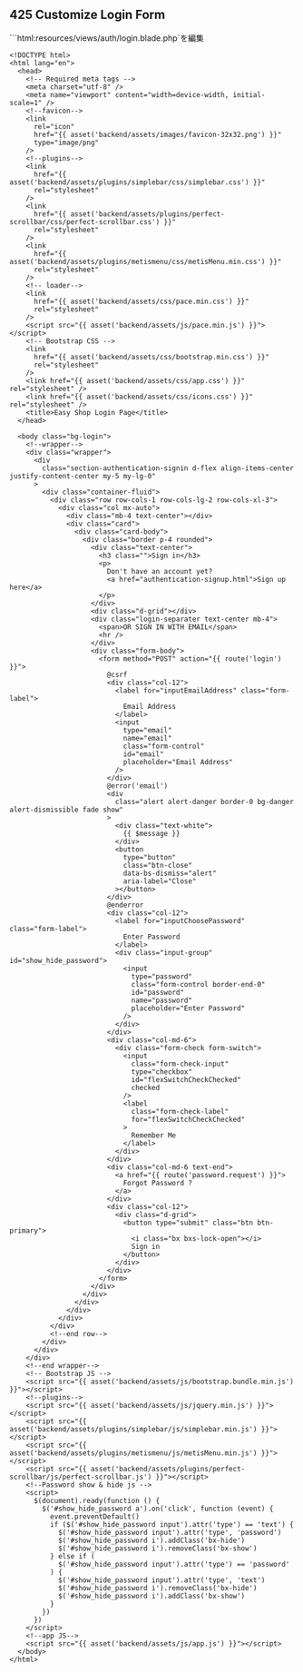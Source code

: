 ## 425 Customize Login Form

```html:resources/views/auth/login.blade.php`を編集<br>

```html:login.blade.php
<!DOCTYPE html>
<html lang="en">
  <head>
    <!-- Required meta tags -->
    <meta charset="utf-8" />
    <meta name="viewport" content="width=device-width, initial-scale=1" />
    <!--favicon-->
    <link
      rel="icon"
      href="{{ asset('backend/assets/images/favicon-32x32.png') }}"
      type="image/png"
    />
    <!--plugins-->
    <link
      href="{{ asset('backend/assets/plugins/simplebar/css/simplebar.css') }}"
      rel="stylesheet"
    />
    <link
      href="{{ asset('backend/assets/plugins/perfect-scrollbar/css/perfect-scrollbar.css') }}"
      rel="stylesheet"
    />
    <link
      href="{{ asset('backend/assets/plugins/metismenu/css/metisMenu.min.css') }}"
      rel="stylesheet"
    />
    <!-- loader-->
    <link
      href="{{ asset('backend/assets/css/pace.min.css') }}"
      rel="stylesheet"
    />
    <script src="{{ asset('backend/assets/js/pace.min.js') }}"></script>
    <!-- Bootstrap CSS -->
    <link
      href="{{ asset('backend/assets/css/bootstrap.min.css') }}"
      rel="stylesheet"
    />
    <link href="{{ asset('backend/assets/css/app.css') }}" rel="stylesheet" />
    <link href="{{ asset('backend/assets/css/icons.css') }}" rel="stylesheet" />
    <title>Easy Shop Login Page</title>
  </head>

  <body class="bg-login">
    <!--wrapper-->
    <div class="wrapper">
      <div
        class="section-authentication-signin d-flex align-items-center justify-content-center my-5 my-lg-0"
      >
        <div class="container-fluid">
          <div class="row row-cols-1 row-cols-lg-2 row-cols-xl-3">
            <div class="col mx-auto">
              <div class="mb-4 text-center"></div>
              <div class="card">
                <div class="card-body">
                  <div class="border p-4 rounded">
                    <div class="text-center">
                      <h3 class="">Sign in</h3>
                      <p>
                        Don't have an account yet?
                        <a href="authentication-signup.html">Sign up here</a>
                      </p>
                    </div>
                    <div class="d-grid"></div>
                    <div class="login-separater text-center mb-4">
                      <span>OR SIGN IN WITH EMAIL</span>
                      <hr />
                    </div>
                    <div class="form-body">
                      <form method="POST" action="{{ route('login') }}">
                        @csrf
                        <div class="col-12">
                          <label for="inputEmailAddress" class="form-label">
                            Email Address
                          </label>
                          <input
                            type="email"
                            name="email"
                            class="form-control"
                            id="email"
                            placeholder="Email Address"
                          />
                        </div>
                        @error('email')
                        <div
                          class="alert alert-danger border-0 bg-danger alert-dismissible fade show"
                        >
                          <div class="text-white">
                            {{ $message }}
                          </div>
                          <button
                            type="button"
                            class="btn-close"
                            data-bs-dismiss="alert"
                            aria-label="Close"
                          ></button>
                        </div>
                        @enderror
                        <div class="col-12">
                          <label for="inputChoosePassword" class="form-label">
                            Enter Password
                          </label>
                          <div class="input-group" id="show_hide_password">
                            <input
                              type="password"
                              class="form-control border-end-0"
                              id="password"
                              name="password"
                              placeholder="Enter Password"
                            />
                          </div>
                        </div>
                        <div class="col-md-6">
                          <div class="form-check form-switch">
                            <input
                              class="form-check-input"
                              type="checkbox"
                              id="flexSwitchCheckChecked"
                              checked
                            />
                            <label
                              class="form-check-label"
                              for="flexSwitchCheckChecked"
                            >
                              Remember Me
                            </label>
                          </div>
                        </div>
                        <div class="col-md-6 text-end">
                          <a href="{{ route('password.request') }}">
                            Forgot Password ?
                          </a>
                        </div>
                        <div class="col-12">
                          <div class="d-grid">
                            <button type="submit" class="btn btn-primary">
                              <i class="bx bxs-lock-open"></i>
                              Sign in
                            </button>
                          </div>
                        </div>
                      </form>
                    </div>
                  </div>
                </div>
              </div>
            </div>
          </div>
          <!--end row-->
        </div>
      </div>
    </div>
    <!--end wrapper-->
    <!-- Bootstrap JS -->
    <script src="{{ asset('backend/assets/js/bootstrap.bundle.min.js') }}"></script>
    <!--plugins-->
    <script src="{{ asset('backend/assets/js/jquery.min.js') }}"></script>
    <script src="{{ asset('backend/assets/plugins/simplebar/js/simplebar.min.js') }}"></script>
    <script src="{{ asset('backend/assets/plugins/metismenu/js/metisMenu.min.js') }}"></script>
    <script src="{{ asset('backend/assets/plugins/perfect-scrollbar/js/perfect-scrollbar.js') }}"></script>
    <!--Password show & hide js -->
    <script>
      $(document).ready(function () {
        $('#show_hide_password a').on('click', function (event) {
          event.preventDefault()
          if ($('#show_hide_password input').attr('type') == 'text') {
            $('#show_hide_password input').attr('type', 'password')
            $('#show_hide_password i').addClass('bx-hide')
            $('#show_hide_password i').removeClass('bx-show')
          } else if (
            $('#show_hide_password input').attr('type') == 'password'
          ) {
            $('#show_hide_password input').attr('type', 'text')
            $('#show_hide_password i').removeClass('bx-hide')
            $('#show_hide_password i').addClass('bx-show')
          }
        })
      })
    </script>
    <!--app JS-->
    <script src="{{ asset('backend/assets/js/app.js') }}"></script>
  </body>
</html>
```
